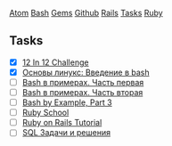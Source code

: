 [Atom](/atom.md) [Bash](bash.md) [Gems](/gems.md) [Github](/github.md) [Rails](rails.md) [Tasks](tasks.md) [Ruby](ruby.md)

## Tasks


- [x] [12 In 12 Challenge](https://mackenziechild.me/12-in-12/)
- [x] [Основы линукс: Введение в bash](http://linuxgeeks.ru/bash-intro.htm)
- [ ] [Bash в примерах. Часть первая](http://linuxgeeks.ru/bash-1.htm)
- [ ] [Bash в примерах. Часть вторая](http://linuxgeeks.ru/bash-2.htm)
- [ ] [Bash by Example, Part 3](http://www.funtoo.org/Bash_by_Example,_Part_3)
- [ ] [Ruby School](http://rubyschool.us/)
- [ ] [Ruby on Rails Tutorial](http://railstutorial.ru/chapters/4_0/beginning)
- [ ] [SQL Задачи и решения](http://sql-tutorial.ru/)